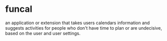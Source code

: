 # funcal
an application or extension that takes users calendars information and suggests activities for people who don't have time to plan or are undecisive, based on the user and user settings.
